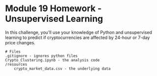 # Module 19 Homework - Unsupervised Learning
In this challenge, you'll use your knowledge of Python and unsupervised learning to predict if cryptocurrencies are affected by 24-hour or 7-day price changes.

    # Files
    .gitignore - ignores python files
    Crypto_Clustering.ipynb - the analysis code
    /resources
        crypto_market_data.csv - the underlying data
